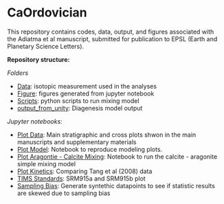# CaOrdovician
This repository contains codes, data, output, and figures associated with the Adiatma et al manuscript, submitted for publication to EPSL (Earth and Planetary Science Letters).

**Repository structure:**

*Folders*

- [Data](Data/): isotopic measurement used in the analyses
- [Figure](Figure/): figures generated from jupyter notebook
- [Scripts](Scripts/): python scripts to run mixing model
- [output_from_unity](output_from_unity/): Diagenesis model output

*Jupyter notebooks:*

- [Plot Data](Plot_data.ipynb): Main stratigraphic and cross plots shwon in the main manuscripts and supplementary materials
- [Plot Model](Plot_model.ipynb): Notebook to reproduce modeling plots.
- [Plot Aragontie - Calcite Mixing](Plot_AragoniteCalciteMixing.ipynb): Notebook to run the calcite - aragonite simple mixing model
- [Plot Kinetics](Plot_kinetics.ipynb): Comparing Tang et al (2008) data
- [TIMS Standards](Plot_TIMS_std.ipynb): SRM915a and SRM915b plot
- [Sampling Bias](Plot_SamplingBias_Analysis.ipynb): Generate syntethic datapoints to see if statistic results are skewed due to sampling bias